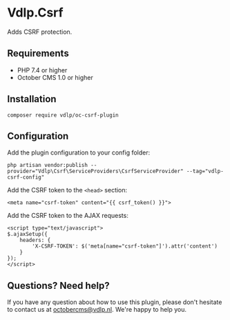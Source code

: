# Vdlp.Csrf

Adds CSRF protection.

## Requirements

* PHP 7.4 or higher
* October CMS 1.0 or higher

## Installation

```
composer require vdlp/oc-csrf-plugin
```

## Configuration

Add the plugin configuration to your config folder:

```
php artisan vendor:publish --provider="Vdlp\Csrf\ServiceProviders\CsrfServiceProvider" --tag="vdlp-csrf-config"
```

Add the CSRF token to the `<head>` section:

```
<meta name="csrf-token" content="{{ csrf_token() }}">
```

Add the CSRF token to the AJAX requests:

```
<script type="text/javascript">
$.ajaxSetup({
    headers: {
        'X-CSRF-TOKEN': $('meta[name="csrf-token"]').attr('content')
    }
});
</script>
```

## Questions? Need help?

If you have any question about how to use this plugin, please don't hesitate to contact us at octobercms@vdlp.nl. We're happy to help you.
